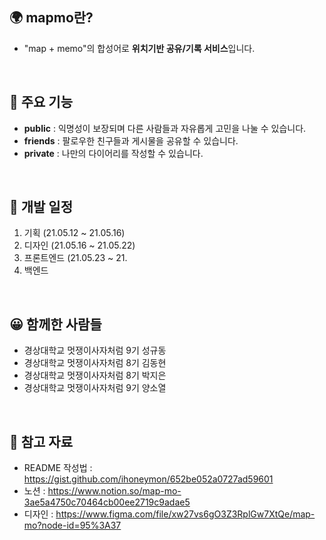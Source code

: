 ## 🌍 mapmo란?
- "map + memo"의 합성어로 **위치기반 공유/기록 서비스**입니다.
<br>

## 📌 주요 기능
- **public** : 익명성이 보장되며 다른 사람들과 자유롭게 고민을 나눌 수 있습니다.
- **friends** : 팔로우한 친구들과 게시물을 공유할 수 있습니다.
- **private** : 나만의 다이어리를 작성할 수 있습니다.
<br>

## 📆 개발 일정
1. 기획 (21.05.12 ~ 21.05.16)
2. 디자인 (21.05.16 ~ 21.05.22)
3. 프론트엔드 (21.05.23 ~ 21.
4. 백엔드
<br>

## 😀 함께한 사람들
- 경상대학교 멋쟁이사자처럼 9기 성규동
- 경상대학교 멋쟁이사자처럼 8기 김동현
- 경상대학교 멋쟁이사자처럼 8기 박지은
- 경상대학교 멋쟁이사자처럼 9기 양소열
<br>

## 📗 참고 자료
- README 작성법 : https://gist.github.com/ihoneymon/652be052a0727ad59601
- 노션 : https://www.notion.so/map-mo-3ae5a4750c70464cb00ee2719c9adae5
- 디자인 : https://www.figma.com/file/xw27vs6gO3Z3RplGw7XtQe/map-mo?node-id=95%3A37
